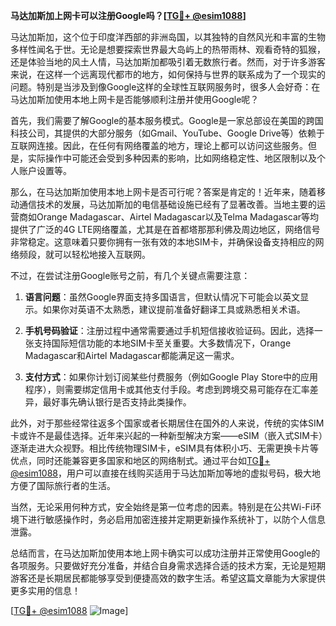 **马达加斯加上网卡可以注册Google吗？[[TG💪+ @esim1088](https://t.me/s/esim1088)]**

马达加斯加，这个位于印度洋西部的非洲岛国，以其独特的自然风光和丰富的生物多样性闻名于世。无论是想要探索世界最大岛屿上的热带雨林、观看奇特的狐猴，还是体验当地的风土人情，马达加斯加都吸引着无数旅行者。然而，对于许多游客来说，在这样一个远离现代都市的地方，如何保持与世界的联系成为了一个现实的问题。特别是当涉及到像Google这样的全球性互联网服务时，很多人会好奇：在马达加斯加使用本地上网卡是否能够顺利注册并使用Google呢？

首先，我们需要了解Google的基本服务模式。Google是一家总部设在美国的跨国科技公司，其提供的大部分服务（如Gmail、YouTube、Google Drive等）依赖于互联网连接。因此，在任何有网络覆盖的地方，理论上都可以访问这些服务。但是，实际操作中可能还会受到多种因素的影响，比如网络稳定性、地区限制以及个人账户设置等。

那么，在马达加斯加使用本地上网卡是否可行呢？答案是肯定的！近年来，随着移动通信技术的发展，马达加斯加的电信基础设施已经有了显著改善。当地主要的运营商如Orange Madagascar、Airtel Madagascar以及Telma Madagascar等均提供了广泛的4G LTE网络覆盖，尤其是在首都塔那那利佛及周边地区，网络信号非常稳定。这意味着只要你拥有一张有效的本地SIM卡，并确保设备支持相应的网络频段，就可以轻松地接入互联网。

不过，在尝试注册Google账号之前，有几个关键点需要注意：

1. **语言问题**：虽然Google界面支持多国语言，但默认情况下可能会以英文显示。如果你对英语不太熟悉，建议提前准备好翻译工具或熟悉相关术语。
   
2. **手机号码验证**：注册过程中通常需要通过手机短信接收验证码。因此，选择一张支持国际短信功能的本地SIM卡至关重要。大多数情况下，Orange Madagascar和Airtel Madagascar都能满足这一需求。

3. **支付方式**：如果你计划订阅某些付费服务（例如Google Play Store中的应用程序），则需要绑定信用卡或其他支付手段。考虑到跨境交易可能存在汇率差异，最好事先确认银行是否支持此类操作。

此外，对于那些经常往返多个国家或者长期居住在国外的人来说，传统的实体SIM卡或许不是最佳选择。近年来兴起的一种新型解决方案——eSIM（嵌入式SIM卡）逐渐走进大众视野。相比传统物理SIM卡，eSIM具有体积小巧、无需更换卡片等优点，同时还能兼容更多国家和地区的网络制式。通过平台如[TG💪+ @esim1088](https://t.me/s/esim1088)，用户可以直接在线购买适用于马达加斯加等地的虚拟号码，极大地方便了国际旅行者的生活。

当然，无论采用何种方式，安全始终是第一位考虑的因素。特别是在公共Wi-Fi环境下进行敏感操作时，务必启用加密连接并定期更新操作系统补丁，以防个人信息泄露。

总结而言，在马达加斯加使用本地上网卡确实可以成功注册并正常使用Google的各项服务。只要做好充分准备，并结合自身需求选择合适的技术方案，无论是短期游客还是长期居民都能够享受到便捷高效的数字生活。希望这篇文章能为大家提供更多实用的信息！

[[TG💪+ @esim1088](https://t.me/s/esim1088) ![Image](https://i.postimg.cc/4NQfJmqS/Snipaste-2025-05-13-00-14-12.png)]